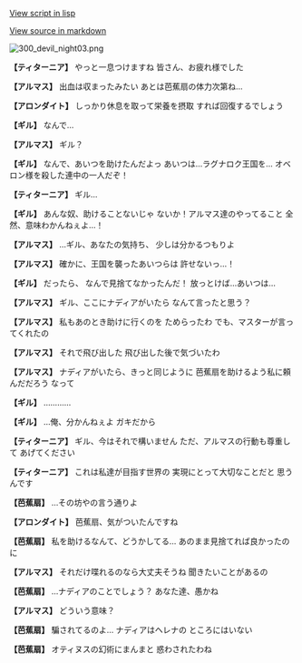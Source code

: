 [View script in lisp](../scripts/100303050.txt)

[View source in markdown](100303050.md)

![300_devil_night03.png](../images/backgrounds/300_devil_night03.png)

**【ティターニア】**
やっと一息つけますね
皆さん、お疲れ様でした

**【アルマス】**
出血は収まったみたい
あとは芭蕉扇の体力次第ね…

**【アロンダイト】**
しっかり休息を取って栄養を摂取
すれば回復するでしょう

**【ギル】**
なんで…

**【アルマス】**
ギル？

**【ギル】**
なんで、あいつを助けたんだよっ
あいつは…ラグナロク王国を…
オベロン様を殺した連中の一人だぞ！

**【ティターニア】**
ギル…

**【ギル】**
あんな奴、助けることないじゃ
ないか！アルマス達のやってること
全然、意味わかんねぇよ…！

**【アルマス】**
…ギル、あなたの気持ち、
少しは分かるつもりよ

**【アルマス】**
確かに、王国を襲ったあいつらは
許せないっ…！

**【ギル】**
だったら、
なんで見捨てなかったんだ！
放っとけば…あいつは…

**【アルマス】**
ギル、ここにナディアがいたら
なんて言ったと思う？

**【アルマス】**
私もあのとき助けに行くのを
ためらったわ
でも、マスターが言ってくれたの

**【アルマス】**
それで飛び出した
飛び出した後で気づいたわ

**【アルマス】**
ナディアがいたら、きっと同じように
芭蕉扇を助けるよう私に頼んだだろう
なって

**【ギル】**
…………

**【ギル】**
…俺、分かんねぇよ
ガキだから

**【ティターニア】**
ギル、今はそれで構いません
ただ、アルマスの行動も尊重して
あげてください

**【ティターニア】**
これは私達が目指す世界の
実現にとって大切なことだと
思うんです

**【芭蕉扇】**
…その坊やの言う通りよ

**【アロンダイト】**
芭蕉扇、気がついたんですね

**【芭蕉扇】**
私を助けるなんて、どうかしてる…
あのまま見捨てれば良かったのに

**【アルマス】**
それだけ喋れるのなら大丈夫そうね
聞きたいことがあるの

**【芭蕉扇】**
…ナディアのことでしょう？
あなた達、愚かね

**【アルマス】**
どういう意味？

**【芭蕉扇】**
騙されてるのよ…
ナディアはヘレナの
ところにはいない

**【芭蕉扇】**
オティヌスの幻術にまんまと
惑わされたわね
